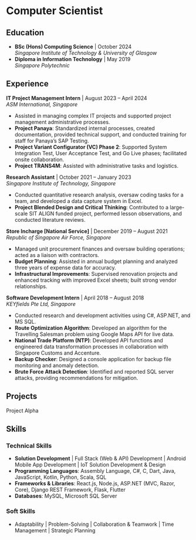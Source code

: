 # Computer Scientist

## Education
- **BSc (Hons) Computing Science** | October 2024  
  *Singapore Institute of Technology & University of Glasgow*
- **Diploma in Information Technology** | May 2019  
  *Singapore Polytechnic*

## Experience
**IT Project Management Intern** | August 2023 – April 2024  
  *ASM International, Singapore*
- Assisted in managing complex IT projects and supported project management administrative processes.
- **Project Panaya**: Standardized internal processes, created documentation, provided technical support, and conducted training for staff for Panaya’s SAP Testing.
- **Project Variant Configurator (VC) Phase 2**: Supported System Integration Test, User Acceptance Test, and Go Live phases; facilitated onsite collaboration.
- **Project TRANS4M**: Assisted with administrative tasks and logistics.

**Research Assistant** | October 2021 – January 2023  
  *Singapore Institute of Technology, Singapore*
- Conducted quantitative research analysis, oversaw coding tasks for a team, and developed a data capture system in Excel.
- **Project Blended Design and Critical Thinking**: Contributed to a large-scale SIT ALIGN funded project, performed lesson observations, and conducted literature reviews.

**Store Incharge [National Service]** | December 2019 – August 2021  
  *Republic of Singapore Air Force, Singapore*
- Managed unit procurement finances and oversaw building operations; acted as a liaison with contractors.
- **Budget Planning**: Assisted in annual budget planning and analyzed three years of expense data for accuracy.
- **Infrastructural Improvements**: Supervised renovation projects and enhanced tracking with improved Excel sheets; built strong vendor relationships.
  
**Software Development Intern** | April 2018 – August 2018  
  *KEYfields Pte Ltd, Singapore*
- Conducted research and development activities using C#, ASP.NET, and MS SQL.
- **Route Optimization Algorithm**: Developed an algorithm for the Travelling Salesman problem using Google Maps API for live data.
- **National Trade Platform (NTP)**: Developed API functions and engineered data transformation processes in collaboration with Singapore Customs and Accenture.
- **Backup Checker**: Designed a console application for backup file monitoring and anomaly detection.
- **Brute Force Attack Detection**: Identified and reported SQL server attacks, providing recommendations for mitigation.

## Projects
Project Alpha

## Skills

### Technical Skills
- **Solution Development** | Full Stack (Web & API) Development | Android Mobile App Development | IoT Solution Development & Design  
- **Programming Languages**: Assembly Language, C#, C, Dart, Java, JavaScript, Kotlin, Python, Scala, SQL  
- **Frameworks & Libraries**: React.js, Node.js, ASP.NET (MVC, Razor, Core), Django REST Framework, Flask, Flutter  
- **Databases**: MySQL, Microsoft SQL Server

### Soft Skills
- Adaptability | Problem-Solving | Collaboration & Teamwork | Time Management | Strategic Planning

